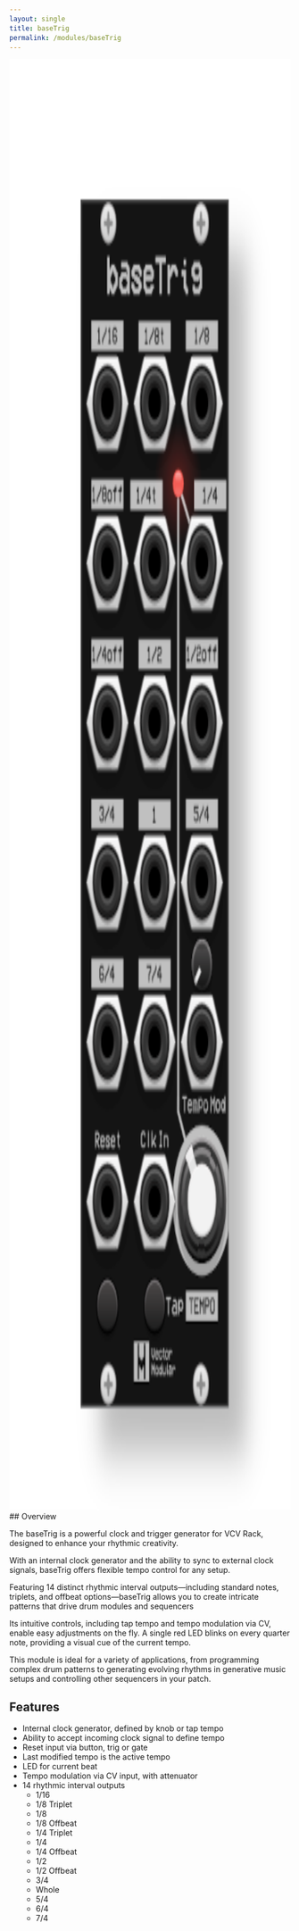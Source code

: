 ```yaml
---
layout: single
title: baseTrig
permalink: /modules/baseTrig
---
```

<div style="text-align: center;">
    <img src="/assets/images/basetrig.png" alt="baseTrig Module" style="height: 65vh; max-width: 100%;"/>
</div>
## Overview

The baseTrig is a powerful clock and trigger generator for VCV Rack, designed to enhance your rhythmic creativity.

With an internal clock generator and the ability to sync to external clock signals, baseTrig offers flexible tempo control for any setup.

Featuring 14 distinct rhythmic interval outputs—including standard notes, triplets, and offbeat options—baseTrig allows you to create intricate patterns that drive drum modules and sequencers

Its intuitive controls, including tap tempo and tempo modulation via CV, enable easy adjustments on the fly. A single red LED blinks on every quarter note, providing a visual cue of the current tempo. 

This module is ideal for a variety of applications, from programming complex drum patterns to generating evolving rhythms in generative music setups and controlling other sequencers in your patch.

## Features

- Internal clock generator, defined by knob or tap tempo
- Ability to accept incoming clock signal to define tempo
- Reset input via button, trig or gate
- Last modified tempo is the active tempo
- LED for current beat
- Tempo modulation via CV input, with attenuator
- 14 rhythmic interval outputs
  - 1/16
  - 1/8 Triplet
  - 1/8
  - 1/8 Offbeat
  - 1/4 Triplet
  - 1/4
  - 1/4 Offbeat
  - 1/2
  - 1/2 Offbeat
  - 3/4
  - Whole
  - 5/4
  - 6/4
  - 7/4